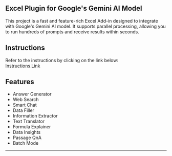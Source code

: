 ## Excel Plugin for Google's Gemini AI Model
This project is a fast and feature-rich Excel Add-in designed to integrate with Google's Gemini AI model. It supports parallel processing, allowing you to run hundreds of prompts and receive results within seconds.

## Instructions

Refer to the instructions by clicking on the link below:  
[Instructions Link](https://www.listendata.com/2023/12/integrate-gemini-into-excel.html)

## Features

- Answer Generator  
- Web Search  
- Smart Chat  
- Data Filler  
- Information Extractor  
- Text Translator  
- Formula Explainer  
- Data Insights  
- Passage QnA
- Batch Mode


---

